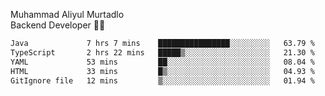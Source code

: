 Muhammad Aliyul Murtadlo
<br>
Backend Developer 👨‍💻
<br>
<!--START_SECTION:waka-->

```txt
Java             7 hrs 7 mins    ████████████████░░░░░░░░░   63.79 %
TypeScript       2 hrs 22 mins   █████▒░░░░░░░░░░░░░░░░░░░   21.30 %
YAML             53 mins         ██░░░░░░░░░░░░░░░░░░░░░░░   08.04 %
HTML             33 mins         █▒░░░░░░░░░░░░░░░░░░░░░░░   04.93 %
GitIgnore file   12 mins         ▒░░░░░░░░░░░░░░░░░░░░░░░░   01.94 %
```

<!--END_SECTION:waka-->
